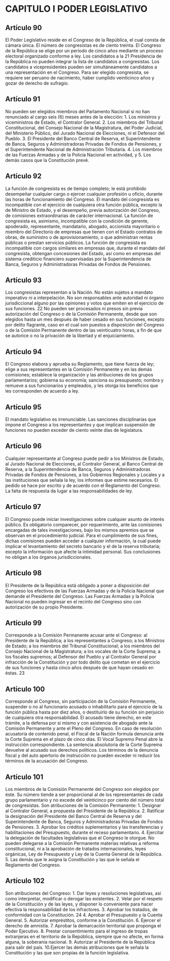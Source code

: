 # CAPITULO I PODER LEGISLATIVO
## Artículo 90
El Poder Legislativo reside en el Congreso de la República, el cual consta de cámara única. El número de congresistas es de ciento treinta. El Congreso de la República se elige por un período de cinco años mediante un proceso electoral organizado conforme a ley. Los candidatos a la 21 Presidencia de la República no pueden integrar la lista de candidatos a congresistas. Los candidatos a vicepresidentes pueden ser simultáneamente candidatos a una representación en el Congreso. Para ser elegido congresista, se requiere ser peruano de nacimiento, haber cumplido veinticinco años y gozar de derecho de sufragio. 


## Artículo 91
No pueden ser elegidos miembros del Parlamento Nacional si no han renunciado al cargo seis (6) meses antes de la elección: 1. Los ministros y viceministros de Estado, el Contralor General. 2. Los miembros del Tribunal Constitucional, del Consejo Nacional de la Magistratura, del Poder Judicial, del Ministerio Público, del Jurado Nacional de Elecciones, ni el Defensor del Pueblo. 3. El Presidente del Banco Central de Reserva, el Superintendente de Banca, Seguros y Administradoras Privadas de Fondos de Pensiones, y el Superintendente Nacional de Administración Tributaria. 4. Los miembros de las Fuerzas Armadas y de la Policía Nacional en actividad, y 5. Los demás casos que la Constitución prevé. 


## Artículo 92
La función de congresista es de tiempo completo; le está prohibido desempeñar cualquier cargo o ejercer cualquier profesión u oficio, durante las horas de funcionamiento del Congreso. El mandato del congresista es incompatible con el ejercicio de cualquiera otra función pública, excepto la de Ministro de Estado, y el desempeño, previa autorización del Congreso, de comisiones extraordinarias de carácter internacional. La función de congresista es, asimismo, incompatible con la condición de gerente, apoderado, representante, mandatario, abogado, accionista mayoritario o miembro del Directorio de empresas que tienen con el Estado contratos de obras, de suministro o de aprovisionamiento, o que administran rentas públicas o prestan servicios públicos.  La función de congresista es incompatible con cargos similares en empresas que, durante el mandato del congresista, obtengan concesiones del Estado, así como en empresas del sistema crediticio financiero supervisadas por la Superintendencia de Banca, Seguros y Administradoras Privadas de Fondos de Pensiones. 


## Artículo 93
Los congresistas representan a la Nación. No están sujetos a mandato imperativo ni a interpelación. No son responsables ante autoridad ni órgano jurisdiccional alguno por las opiniones y votos que emiten en el ejercicio de sus funciones. 22 No pueden ser procesados ni presos sin previa autorización del Congreso o de la Comisión Permanente, desde que son elegidos hasta un mes después de haber cesado en sus funciones, excepto por delito flagrante, caso en el cual son puestos a disposición del Congreso o de la Comisión Permanente dentro de las veinticuatro horas, a fin de que se autorice o no la privación de la libertad y el enjuiciamiento. 


## Artículo 94
El Congreso elabora y aprueba su Reglamento, que tiene fuerza de ley; elige a sus representantes en la Comisión Permanente y en las demás comisiones; establece la organización y las atribuciones de los grupos parlamentarios; gobierna su economía; sanciona su presupuesto; nombra y remueve a sus funcionarios y empleados, y les otorga los beneficios que les corresponden de acuerdo a ley. 


## Artículo 95
El mandato legislativo es irrenunciable. Las sanciones disciplinarias que impone el Congreso a los representantes y que implican suspensión de funciones no pueden exceder de ciento veinte días de legislatura. 


## Artículo 96
Cualquier representante al Congreso puede pedir a los Ministros de Estado, al Jurado Nacional de Elecciones, al Contralor General, al Banco Central de Reserva, a la Superintendencia de Banca, Seguros y Administradoras Privadas de Fondos de Pensiones, a los Gobiernos Regionales y Locales y a las instituciones que señala la ley, los informes que estime necesarios. El pedido se hace por escrito y de acuerdo con el Reglamento del Congreso. La falta de respuesta da lugar a las responsabilidades de ley. 


## Artículo 97
El Congreso puede iniciar investigaciones sobre cualquier asunto de interés público. Es obligatorio comparecer, por requerimiento, ante las comisiones encargadas de tales investigaciones, bajo los mismos apremios que se observan en el procedimiento judicial. Para el cumplimiento de sus fines, dichas comisiones pueden acceder a cualquier información, la cual puede implicar el levantamiento del secreto bancario y el de la reserva tributaria; excepto la información que afecte la intimidad personal. Sus conclusiones no obligan a los órganos jurisdiccionales. 


## Artículo 98
El Presidente de la República está obligado a poner a disposición del Congreso los efectivos de las Fuerzas Armadas y de la Policía Nacional que demande el Presidente del Congreso. Las Fuerzas Armadas y la Policía Nacional no pueden ingresar en el recinto del Congreso sino con autorización de su propio Presidente. 


## Artículo 99
Corresponde a la Comisión Permanente acusar ante el Congreso: al Presidente de la República; a los representantes a Congreso; a los Ministros de Estado; a los miembros del Tribunal Constitucional; a los miembros del Consejo Nacional de la Magistratura; a los vocales de la Corte Suprema; a los fiscales supremos; al Defensor del Pueblo y al Contralor General por infracción de la Constitución y por todo delito que cometan en el ejercicio de sus funciones y hasta cinco años después de que hayan cesado en éstas. 23 


## Artículo 100
Corresponde al Congreso, sin participación de la Comisión Permanente, suspender o no al funcionario acusado o inhabilitarlo para el ejercicio de la función pública hasta por diez años, o destituirlo de su función sin perjuicio de cualquiera otra responsabilidad. El acusado tiene derecho, en este trámite, a la defensa por sí mismo y con asistencia de abogado ante la Comisión Permanente y ante el Pleno del Congreso. En caso de resolución acusatoria de contenido penal, el Fiscal de la Nación formula denuncia ante la Corte Suprema en el plazo de cinco días. El Vocal Supremo Penal abre la instrucción correspondiente. La sentencia absolutoria de la Corte Suprema devuelve al acusado sus derechos políticos. Los términos de la denuncia fiscal y del auto apertorio de instrucción no pueden exceder ni reducir los términos de la acusación del Congreso. 


## Artículo 101
Los miembros de la Comisión Permanente del Congreso son elegidos por éste. Su número tiende a ser proporcional al de los representantes de cada grupo parlamentario y no excede del veinticinco por ciento del número total de congresistas. Son atribuciones de la Comisión Permanente: 1. Designar al Contralor General, a propuesta del Presidente de la República.  2. Ratificar la designación del Presidente del Banco Central de Reserva y del Superintendente de Banca, Seguros y Administradoras Privadas de Fondos de Pensiones. 3. Aprobar los créditos suplementarios y las transferencias y habilitaciones del Presupuesto, durante el receso parlamentario. 4. Ejercitar la delegación de facultades legislativas que el Congreso le otorgue. No pueden delegarse a la Comisión Permanente materias relativas a reforma constitucional, ni a la aprobación de tratados internacionales, leyes orgánicas, Ley de Presupuesto y Ley de la Cuenta General de la República. 5. Las demás que le asigna la Constitución y las que le señala el Reglamento del Congreso. 


## Artículo 102
Son atribuciones del Congreso: 1. Dar leyes y resoluciones legislativas, así como interpretar, modificar o derogar las existentes. 2. Velar por el respeto de la Constitución y de las leyes, y disponer lo conveniente para hacer efectiva la responsabilidad de los infractores. 3. Aprobar los tratados, de conformidad con la Constitución. 24 4. Aprobar el Presupuesto y la Cuenta General. 5. Autorizar empréstitos, conforme a la Constitución. 6. Ejercer el derecho de amnistía. 7. Aprobar la demarcación territorial que proponga el Poder Ejecutivo. 8. Prestar consentimiento para el ingreso de tropas extranjeras en el territorio de la República, siempre que no afecte, en forma alguna, la soberanía nacional. 9. Autorizar al Presidente de la República para salir del país. 10.Ejercer las demás atribuciones que le señala la Constitución y las que son propias de la función legislativa.  

